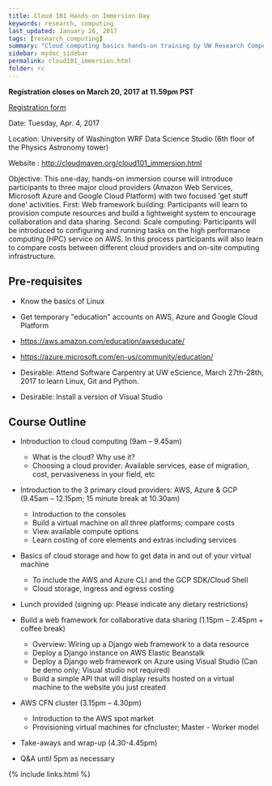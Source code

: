 ```yaml
---
title: Cloud 101 Hands-on Immersion Day
keywords: research, computing
last_updated: January 26, 2017
tags: [research_computing]
summary: "Cloud computing basics hands-on training by UW Research Computing and the UW eScience Institute"
sidebar: mydoc_sidebar
permalink: cloud101_immersion.html
folder: rc
---
```


**Registration closes on March 20, 2017 at 11.59pm PST**

[Registration form](https://goo.gl/forms/R3cyk7UbtWViulxm2)


Date: Tuesday, Apr. 4, 2017

Location: University of Washington WRF Data Science Studio (6th floor of the Physics Astronomy tower) 

Website : http://cloudmaven.org/cloud101_immersion.html 
 
 
Objective: This one-day, hands-on immersion course will introduce participants to  three major cloud providers (Amazon Web Services, Microsoft Azure and Google Cloud Platform) with two focused 'get stuff done' activities. First: Web framework building: Participants will learn to provision compute resources and build a lightweight system to encourage collaboration and data sharing. Second: Scale computing: Participants will be introduced to configuring and running tasks on the high performance computing (HPC) service on AWS. In this process participants will also learn to compare costs between different cloud providers and on-site computing infrastructure.  
 
## Pre-requisites 
 
- Know the basics of Linux 
- Get temporary "education" accounts on AWS, Azure and Google Cloud Platform 
- https://aws.amazon.com/education/awseducate/ 
- https://azure.microsoft.com/en-us/community/education/ 
 
- Desirable: Attend Software Carpentry at UW eScience, March 27th-28th, 2017 to learn Linux, Git and Python.  
- Desirable: Install a version of Visual Studio 
 
## Course Outline 
 
* Introduction to cloud computing (9am – 9.45am) 
  - What is the cloud? Why use it?  
  - Choosing a cloud provider: Available services, ease of migration, cost, pervasiveness in your field, etc 

* Introduction to the 3 primary cloud providers: AWS, Azure & GCP (9.45am – 12.15pm; 15 minute break at 10.30am) 
  - Introduction to the consoles 
  - Build a virtual machine on all three platforms; compare costs 
  - View available compute options 
  - Learn costing of core elements and extras including services 

* Basics of cloud storage and how to get data in and out of your virtual machine 
  - To include the AWS and Azure CLI and the GCP SDK/Cloud Shell 
  - Cloud storage, ingress and egress costing 

* Lunch provided (signing up: Please indicate any dietary restrictions) 

* Build a web framework for collaborative data sharing (1.15pm – 2:45pm + coffee break) 
  - Overview: Wiring up a Django web framework to a data resource 
  - Deploy a Django instance on AWS Elastic Beanstalk 
  - Deploy a Django web framework on Azure using Visual Studio (Can be demo only; Visual studio not required) 
  - Build a simple API that will display results hosted on a virtual machine to the website you just created  

* AWS CFN cluster (3.15pm – 4.30pm) 
  - Introduction to the AWS spot market 
  - Provisioning virtual machines for cfncluster; Master - Worker model 

* Take-aways and wrap-up (4.30-4.45pm) 
* Q&A until 5pm as necessary

{% include links.html %}
